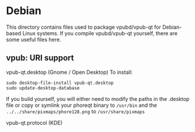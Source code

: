 
Debian
====================
This directory contains files used to package vpubd/vpub-qt
for Debian-based Linux systems. If you compile vpubd/vpub-qt yourself, there are some useful files here.

## vpub: URI support ##


vpub-qt.desktop  (Gnome / Open Desktop)
To install:

	sudo desktop-file-install vpub-qt.desktop
	sudo update-desktop-database

If you build yourself, you will either need to modify the paths in
the .desktop file or copy or symlink your phoreqt binary to `/usr/bin`
and the `../../share/pixmaps/phore128.png` to `/usr/share/pixmaps`

vpub-qt.protocol (KDE)

